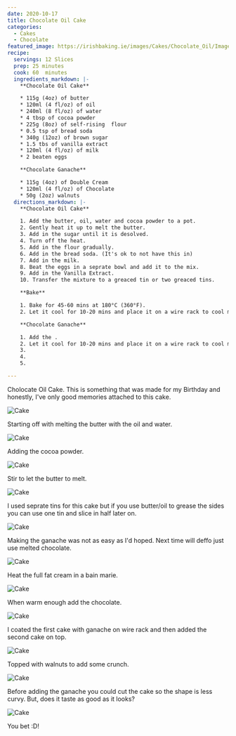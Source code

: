 ```yaml
---
date: 2020-10-17
title: Chocolate Oil Cake
categories:
  - Cakes
  - Chocolate
featured_image: https://irishbaking.ie/images/Cakes/Chocolate_Oil/Image_8.jpg
recipe:
  servings: 12 Slices
  prep: 25 minutes
  cook: 60  minutes
  ingredients_markdown: |-
    **Chocolate Oil Cake**

    * 115g (4oz) of butter
    * 120ml (4 fl/oz) of oil
    * 240ml (8 fl/oz) of water
    * 4 tbsp of cocoa powder
    * 225g (8oz) of self-rising  flour
    * 0.5 tsp of bread soda
    * 340g (12oz) of brown sugar
    * 1.5 tbs of vanilla extract
    * 120ml (4 fl/oz) of milk
    * 2 beaten eggs

    **Chocolate Ganache**

    * 115g (4oz) of Double Cream
    * 120ml (4 fl/oz) of Chocolate
    * 50g (2oz) walnuts
  directions_markdown: |-
    **Chocolate Oil Cake**

    1. Add the butter, oil, water and cocoa powder to a pot.
    2. Gently heat it up to melt the butter.
    3. Add in the sugar until it is desolved.
    4. Turn off the heat.
    5. Add in the flour gradually.
    6. Add in the bread soda. (It's ok to not have this in)
    7. Add in the milk.
    8. Beat the eggs in a seprate bowl and add it to the mix.
    9. Add in the Vanilla Extract.
    10. Transfer the mixture to a greaced tin or two greaced tins.

    **Bake**

    1. Bake for 45-60 mins at 180°C (360°F).
    2. Let it cool for 10-20 mins and place it on a wire rack to cool more.

    **Chocolate Ganache**

    1. Add the .
    2. Let it cool for 10-20 mins and place it on a wire rack to cool more.
    3. 
    4. 
    5. 

---
```

Cholocate Oil Cake. This is something that was made for my Birthday and honestly, I've only good memories attached to this cake.

![Cake](https://irishbaking.ie/images/Cakes/Chocolate_Oil/Image_1.jpg)

Starting off with melting the butter with the oil and water.

![Cake](https://irishbaking.ie/images/Cakes/Chocolate_Oil/Image_2.jpg)

Adding the cocoa powder.

![Cake](https://irishbaking.ie/images/Cakes/Chocolate_Oil/Image_3.jpg)

Stir to let the butter to melt.

![Cake](https://irishbaking.ie/images/Cakes/Chocolate_Oil/Image_4.jpg)

I used seprate tins for this cake but if you use butter/oil to grease the sides you can use one tin and slice in half later on.

![Cake](https://irishbaking.ie/images/Cakes/Chocolate_Oil/Image_5.jpg)

Making the ganache was not as easy as I'd hoped. Next time will deffo just use melted chocolate.

![Cake](https://irishbaking.ie/images/Cakes/Chocolate_Oil/Image_6.jpg)

Heat the full fat cream in a bain marie.

![Cake](https://irishbaking.ie/images/Cakes/Chocolate_Oil/Image_7.jpg)

When warm enough add the chocolate.

![Cake](https://irishbaking.ie/images/Cakes/Chocolate_Oil/Image_8.jpg)

I coated the first cake with ganache on wire rack and then added the second cake on top.

![Cake](https://irishbaking.ie/images/Cakes/Chocolate_Oil/Image_9.jpg)

Topped with walnuts to add some crunch.

![Cake](https://irishbaking.ie/images/Cakes/Chocolate_Oil/Image_10.jpg)

Before adding the ganache you could cut the cake so the shape is less curvy. But, does it taste as good as it looks?

![Cake](https://irishbaking.ie/images/Cakes/Chocolate_Oil/Image_11.jpg)

You bet :D!
